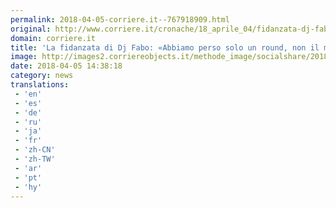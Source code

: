 ```yaml
---
permalink: 2018-04-05-corriere.it--767918909.html
original: http://www.corriere.it/cronache/18_aprile_04/fidanzata-dj-fabo-abbiamo-perso-solo-round-non-match-1c635498-382b-11e8-8e5f-085098492e12.shtml
domain: corriere.it
title: 'La fidanzata di Dj Fabo: «Abbiamo perso solo un round, non il match»'
image: http://images2.corriereobjects.it/methode_image/socialshare/2018/04/04/7101ea6c-383c-11e8-8e5f-085098492e12.jpg
date: 2018-04-05 14:38:18
category: news
translations: 
 - 'en'
 - 'es'
 - 'de'
 - 'ru'
 - 'ja'
 - 'fr'
 - 'zh-CN'
 - 'zh-TW'
 - 'ar'
 - 'pt'
 - 'hy'
---
```


